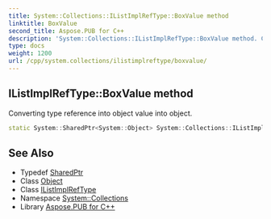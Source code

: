 ```yaml
---
title: System::Collections::IListImplRefType::BoxValue method
linktitle: BoxValue
second_title: Aspose.PUB for C++
description: 'System::Collections::IListImplRefType::BoxValue method. Converting type reference into object value into object in C++.'
type: docs
weight: 1200
url: /cpp/system.collections/ilistimplreftype/boxvalue/
---
```

## IListImplRefType::BoxValue method


Converting type reference into object value into object.

```cpp
static System::SharedPtr<System::Object> System::Collections::IListImplRefType<T>::BoxValue(System::SharedPtr<T> value)
```

## See Also

* Typedef [SharedPtr](../../../system/sharedptr/)
* Class [Object](../../../system/object/)
* Class [IListImplRefType](../)
* Namespace [System::Collections](../../)
* Library [Aspose.PUB for C++](../../../)
